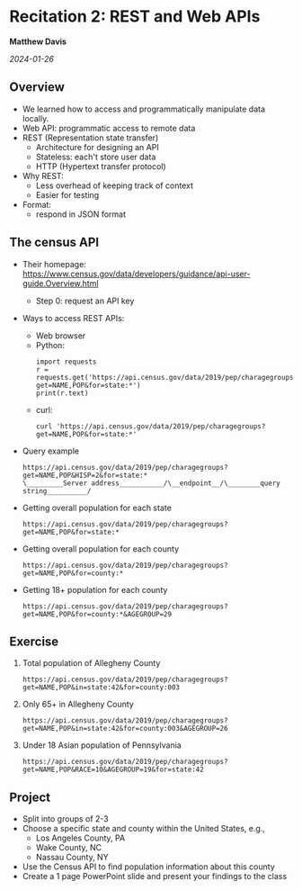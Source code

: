 # Recitation 2: REST and Web APIs

__Matthew Davis__

_2024-01-26_

## Overview

* We learned how to access and programmatically manipulate data locally.
* Web API: programmatic access to remote data
* REST (Representation state transfer)
  * Architecture for designing an API
  * Stateless: each't store user data
  * HTTP (Hypertext transfer protocol)
* Why REST:
  * Less overhead of keeping track of context
  * Easier for testing
* Format:
  * respond in JSON format

## The census API

* Their homepage: <https://www.census.gov/data/developers/guidance/api-user-guide.Overview.html>
  * Step 0: request an API key
* Ways to access REST APIs:
  * Web browser
  * Python:
    ```
    import requests
    r = requests.get('https://api.census.gov/data/2019/pep/charagegroups?get=NAME,POP&for=state:*')
    print(r.text)
    ```  
  * curl:
    ```
    curl 'https://api.census.gov/data/2019/pep/charagegroups?get=NAME,POP&for=state:*'
    ```
* Query example
  ```
  https://api.census.gov/data/2019/pep/charagegroups?get=NAME,POP&HISP=2&for=state:*
  \_________Server address___________/\__endpoint__/\________query string__________/
  ```
* Getting overall population for each state
  ```
  https://api.census.gov/data/2019/pep/charagegroups?get=NAME,POP&for=state:*
  ```

* Getting overall population for each county
  ```
  https://api.census.gov/data/2019/pep/charagegroups?get=NAME,POP&for=county:*
  ```

* Getting 18+ population for each county
  ```
  https://api.census.gov/data/2019/pep/charagegroups?get=NAME,POP&for=county:*&AGEGROUP=29
  ```

## Exercise

1. Total population of Allegheny County
   ```
   https://api.census.gov/data/2019/pep/charagegroups?get=NAME,POP&in=state:42&for=county:003
   ```

2. Only 65+ in Allegheny County
   ```
   https://api.census.gov/data/2019/pep/charagegroups?get=NAME,POP&in=state:42&for=county:003&AGEGROUP=26

   ```

3. Under 18 Asian population of Pennsylvania
   ```
   https://api.census.gov/data/2019/pep/charagegroups?get=NAME,POP&RACE=10&AGEGROUP=19&for=state:42
   ```

## Project

* Split into groups of 2-3
* Choose a specific state and county within the United States, e.g.,
  * Los Angeles County, PA
  * Wake County, NC
  * Nassau County, NY
* Use the Census API to find population information about this county
* Create a 1 page PowerPoint slide and present your findings to the class
